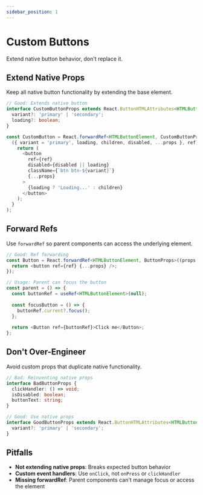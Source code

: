 ```yaml
---
sidebar_position: 1
---
```


# Custom Buttons
Extend native button behavior, don't replace it.

## Extend Native Props
Keep all native button functionality by extending the base element.

```typescript
// Good: Extends native button
interface CustomButtonProps extends React.ButtonHTMLAttributes<HTMLButtonElement> {
  variant?: 'primary' | 'secondary';
  loading?: boolean;
}

const CustomButton = React.forwardRef<HTMLButtonElement, CustomButtonProps>(
  ({ variant = 'primary', loading, children, disabled, ...props }, ref) => {
    return (
      <button
        ref={ref}
        disabled={disabled || loading}
        className={`btn btn-${variant}`}
        {...props}
      >
        {loading ? 'Loading...' : children}
      </button>
    );
  }
);
```

## Forward Refs
Use `forwardRef` so parent components can access the underlying element.

```typescript
// Good: Ref forwarding
const Button = React.forwardRef<HTMLButtonElement, ButtonProps>((props, ref) => {
  return <button ref={ref} {...props} />;
});

// Usage: Parent can focus the button
const parent = () => {
  const buttonRef = useRef<HTMLButtonElement>(null);
  
  const focusButton = () => {
    buttonRef.current?.focus();
  };
  
  return <Button ref={buttonRef}>Click me</Button>;
};
```

## Don't Over-Engineer
Avoid custom props that duplicate native functionality.

```typescript
// Bad: Reinventing native props
interface BadButtonProps {
  clickHandler: () => void;
  isDisabled: boolean;
  buttonText: string;
}

// Good: Use native props
interface GoodButtonProps extends React.ButtonHTMLAttributes<HTMLButtonElement> {
  variant?: 'primary' | 'secondary';
}
```

## Pitfalls
- **Not extending native props**: Breaks expected button behavior
- **Custom event handlers**: Use `onClick`, not `onPress` or `clickHandler`
- **Missing forwardRef**: Parent components can't manage focus or access the element